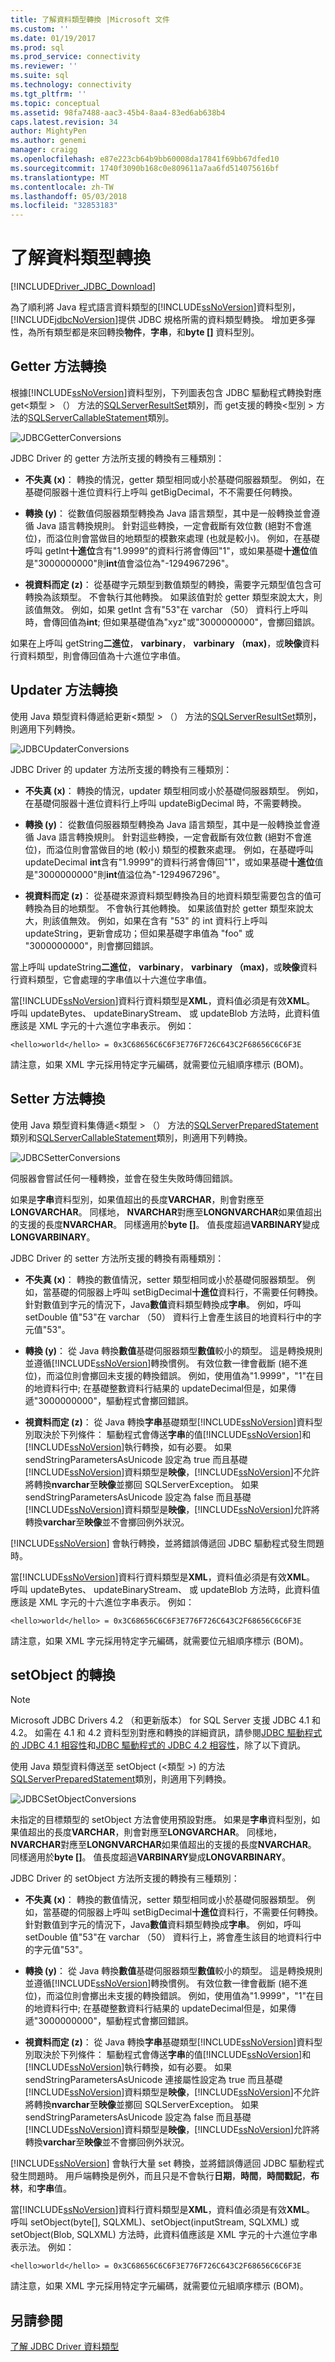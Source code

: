 ```yaml
---
title: 了解資料類型轉換 |Microsoft 文件
ms.custom: ''
ms.date: 01/19/2017
ms.prod: sql
ms.prod_service: connectivity
ms.reviewer: ''
ms.suite: sql
ms.technology: connectivity
ms.tgt_pltfrm: ''
ms.topic: conceptual
ms.assetid: 98fa7488-aac3-45b4-8aa4-83ed6ab638b4
caps.latest.revision: 34
author: MightyPen
ms.author: genemi
manager: craigg
ms.openlocfilehash: e87e223cb64b9bb60008da17841f69bb67dfed10
ms.sourcegitcommit: 1740f3090b168c0e809611a7aa6fd514075616bf
ms.translationtype: MT
ms.contentlocale: zh-TW
ms.lasthandoff: 05/03/2018
ms.locfileid: "32853183"
---
```

# <a name="understanding-data-type-conversions"></a>了解資料類型轉換
[!INCLUDE[Driver_JDBC_Download](../../includes/driver_jdbc_download.md)]

  為了順利將 Java 程式語言資料類型的[!INCLUDE[ssNoVersion](../../includes/ssnoversion_md.md)]資料型別，[!INCLUDE[jdbcNoVersion](../../includes/jdbcnoversion_md.md)]提供 JDBC 規格所需的資料類型轉換。 增加更多彈性，為所有類型都是來回轉換**物件**，**字串**，和**byte []** 資料型別。  
  
## <a name="getter-method-conversions"></a>Getter 方法轉換  
 根據[!INCLUDE[ssNoVersion](../../includes/ssnoversion_md.md)]資料型別，下列圖表包含 JDBC 驅動程式轉換對應 get\<類型 > （） 方法的[SQLServerResultSet](../../connect/jdbc/reference/sqlserverresultset-class.md)類別，而 get支援的轉換\<型別 > 方法的[SQLServerCallableStatement](../../connect/jdbc/reference/sqlservercallablestatement-class.md)類別。  
  
 ![JDBCGetterConversions](../../connect/jdbc/media/jdbcgetterconversions.gif "JDBCGetterConversions")  
  
 JDBC Driver 的 getter 方法所支援的轉換有三種類別：  
  
-   **不失真 (x)**： 轉換的情況，getter 類型相同或小於基礎伺服器類型。 例如，在基礎伺服器十進位資料行上呼叫 getBigDecimal，不不需要任何轉換。  
  
-   **轉換 (y)**： 從數值伺服器類型轉換為 Java 語言類型，其中是一般轉換並會遵循 Java 語言轉換規則。 針對這些轉換，一定會截斷有效位數 (絕對不會進位)，而溢位則會當做目的地類型的模數來處理 (也就是較小)。 例如，在基礎呼叫 getInt**十進位**含有"1.9999"的資料行將會傳回"1"，或如果基礎**十進位**值是"3000000000"則**int**值會溢位為"-1294967296"。  
  
-   **視資料而定 (z)**： 從基礎字元類型到數值類型的轉換，需要字元類型值包含可轉換為該類型。 不會執行其他轉換。 如果該值對於 getter 類型來說太大，則該值無效。 例如，如果 getInt 含有"53"在 varchar （50） 資料行上呼叫時，會傳回值為**int**; 但如果基礎值為"xyz"或"3000000000"，會擲回錯誤。  
  
 如果在上呼叫 getString**二進位**， **varbinary**， **varbinary （max)**，或**映像**資料行資料類型，則會傳回值為十六進位字串值。  
  
## <a name="updater-method-conversions"></a>Updater 方法轉換  
 使用 Java 類型資料傳遞給更新\<類型 > （） 方法的[SQLServerResultSet](../../connect/jdbc/reference/sqlserverresultset-class.md)類別，則適用下列轉換。  
  
 ![JDBCUpdaterConversions](../../connect/jdbc/media/jdbc_jdbcupdatterconversions.gif "JDBCUpdaterConversions")  
  
 JDBC Driver 的 updater 方法所支援的轉換有三種類別：  
  
-   **不失真 (x)**： 轉換的情況，updater 類型相同或小於基礎伺服器類型。 例如，在基礎伺服器十進位資料行上呼叫 updateBigDecimal 時，不需要轉換。  
  
-   **轉換 (y)**： 從數值伺服器類型轉換為 Java 語言類型，其中是一般轉換並會遵循 Java 語言轉換規則。 針對這些轉換，一定會截斷有效位數 (絕對不會進位)，而溢位則會當做目的地 (較小) 類型的模數來處理。 例如，在基礎呼叫 updateDecimal **int**含有"1.9999"的資料行將會傳回"1"，或如果基礎**十進位**值是"3000000000"則**int**值溢位為"-1294967296"。  
  
-   **視資料而定 (z)**： 從基礎來源資料類型轉換為目的地資料類型需要包含的值可轉換為目的地類型。 不會執行其他轉換。 如果該值對於 getter 類型來說太大，則該值無效。 例如，如果在含有 "53" 的 int 資料行上呼叫 updateString，更新會成功；但如果基礎字串值為 "foo" 或 "3000000000"，則會擲回錯誤。  
  
 當上呼叫 updateString**二進位**， **varbinary**， **varbinary （max)**，或**映像**資料行資料類型，它會處理的字串值以十六進位字串值。  
  
 當[!INCLUDE[ssNoVersion](../../includes/ssnoversion_md.md)]資料行資料類型是**XML**，資料值必須是有效**XML**。 呼叫 updateBytes、 updateBinaryStream、 或 updateBlob 方法時，此資料值應該是 XML 字元的十六進位字串表示。 例如：  
  
```  
<hello>world</hello> = 0x3C68656C6C6F3E776F726C643C2F68656C6C6F3E   
```  
  
 請注意，如果 XML 字元採用特定字元編碼，就需要位元組順序標示 (BOM)。  
  
## <a name="setter-method-conversions"></a>Setter 方法轉換  
 使用 Java 類型資料集傳遞\<類型 > （） 方法的[SQLServerPreparedStatement](../../connect/jdbc/reference/sqlserverpreparedstatement-class.md)類別和[SQLServerCallableStatement](../../connect/jdbc/reference/sqlservercallablestatement-class.md)類別，則適用下列轉換。  
  
 ![JDBCSetterConversions](../../connect/jdbc/media/jdbc_jdbcsetterconversions_v2.gif "JDBCSetterConversions")  
  
 伺服器會嘗試任何一種轉換，並會在發生失敗時傳回錯誤。  
  
 如果是**字串**資料型別，如果值超出的長度**VARCHAR**，則會對應至**LONGVARCHAR**。 同樣地， **NVARCHAR**對應至**LONGNVARCHAR**如果值超出的支援的長度**NVARCHAR**。 同樣適用於**byte []**。 值長度超過**VARBINARY**變成**LONGVARBINARY**。  
  
 JDBC Driver 的 setter 方法所支援的轉換有兩種類別：  
  
-   **不失真 (x)**： 轉換的數值情況，setter 類型相同或小於基礎伺服器類型。 例如，當基礎的伺服器上呼叫 setBigDecimal**十進位**資料行，不需要任何轉換。 針對數值到字元的情況下，Java**數值**資料類型轉換成**字串**。 例如，呼叫 setDouble 值"53"在 varchar （50） 資料行上會產生該目的地資料行中的字元值"53"。  
  
-   **轉換 (y)**： 從 Java 轉換**數值**基礎伺服器類型**數值**較小的類型。 這是轉換規則並遵循[!INCLUDE[ssNoVersion](../../includes/ssnoversion_md.md)]轉換慣例。 有效位數一律會截斷 (絕不進位)，而溢位則會擲回未支援的轉換錯誤。 例如，使用值為"1.9999"，"1"在目的地資料行中; 在基礎整數資料行結果的 updateDecimal但是，如果傳遞"3000000000"，驅動程式會擲回錯誤。  
  
-   **視資料而定 (z)**： 從 Java 轉換**字串**基礎類型[!INCLUDE[ssNoVersion](../../includes/ssnoversion_md.md)]資料型別取決於下列條件： 驅動程式會傳送**字串**的值[!INCLUDE[ssNoVersion](../../includes/ssnoversion_md.md)]和[!INCLUDE[ssNoVersion](../../includes/ssnoversion_md.md)]執行轉換，如有必要。 如果 sendStringParametersAsUnicode 設定為 true 而且基礎[!INCLUDE[ssNoVersion](../../includes/ssnoversion_md.md)]資料類型是**映像**，[!INCLUDE[ssNoVersion](../../includes/ssnoversion_md.md)]不允許將轉換**nvarchar**至**映像**並擲回 SQLServerException。 如果 sendStringParametersAsUnicode 設定為 false 而且基礎[!INCLUDE[ssNoVersion](../../includes/ssnoversion_md.md)]資料類型是**映像**，[!INCLUDE[ssNoVersion](../../includes/ssnoversion_md.md)]允許將轉換**varchar**至**映像**並不會擲回例外狀況。  
  
 [!INCLUDE[ssNoVersion](../../includes/ssnoversion_md.md)] 會執行轉換，並將錯誤傳遞回 JDBC 驅動程式發生問題時。  
  
 當[!INCLUDE[ssNoVersion](../../includes/ssnoversion_md.md)]資料行資料類型是**XML**，資料值必須是有效**XML**。 呼叫 updateBytes、 updateBinaryStream、 或 updateBlob 方法時，此資料值應該是 XML 字元的十六進位字串表示。 例如：  
  
```  
<hello>world</hello> = 0x3C68656C6C6F3E776F726C643C2F68656C6C6F3E   
```  
  
 請注意，如果 XML 字元採用特定字元編碼，就需要位元組順序標示 (BOM)。  
  
## <a name="conversions-on-setobject"></a>setObject 的轉換  
  
> [!NOTE]  
>  Microsoft JDBC Drivers 4.2 （和更新版本） for SQL Server 支援 JDBC 4.1 和 4.2。 如需在 4.1 和 4.2 資料型別對應和轉換的詳細資訊，請參閱[JDBC 驅動程式的 JDBC 4.1 相容性](../../connect/jdbc/jdbc-4-1-compliance-for-the-jdbc-driver.md)和[JDBC 驅動程式的 JDBC 4.2 相容性](../../connect/jdbc/jdbc-4-2-compliance-for-the-jdbc-driver.md)，除了以下資訊。  
  
 使用 Java 類型資料傳送至 setObject (\<類型 >) 的方法[SQLServerPreparedStatement](../../connect/jdbc/reference/sqlserverpreparedstatement-class.md)類別，則適用下列轉換。  
  
 ![JDBCSetObjectConversions](../../connect/jdbc/media/jdbc_jdbcsetobjectconversions.gif "JDBCSetObjectConversions")  
  
 未指定的目標類型的 setObject 方法會使用預設對應。 如果是**字串**資料型別，如果值超出的長度**VARCHAR**，則會對應至**LONGVARCHAR**。 同樣地， **NVARCHAR**對應至**LONGNVARCHAR**如果值超出的支援的長度**NVARCHAR**。 同樣適用於**byte []**。 值長度超過**VARBINARY**變成**LONGVARBINARY**。  
  
 JDBC Driver 的 setObject 方法所支援的轉換有三種類別：  
  
-   **不失真 (x)**： 轉換的數值情況，setter 類型相同或小於基礎伺服器類型。 例如，當基礎的伺服器上呼叫 setBigDecimal**十進位**資料行，不需要任何轉換。 針對數值到字元的情況下，Java**數值**資料類型轉換成**字串**。 例如，呼叫 setDouble 值"53"在 varchar （50） 資料行上，將會產生該目的地資料行中的字元值"53"。  
  
-   **轉換 (y)**： 從 Java 轉換**數值**基礎伺服器類型**數值**較小的類型。 這是轉換規則並遵循[!INCLUDE[ssNoVersion](../../includes/ssnoversion_md.md)]轉換慣例。 有效位數一律會截斷 (絕不進位)，而溢位則會擲出未支援的轉換錯誤。 例如，使用值為"1.9999"，"1"在目的地資料行中; 在基礎整數資料行結果的 updateDecimal但是，如果傳遞"3000000000"，驅動程式會擲回錯誤。  
  
-   **視資料而定 (z)**： 從 Java 轉換**字串**基礎類型[!INCLUDE[ssNoVersion](../../includes/ssnoversion_md.md)]資料型別取決於下列條件： 驅動程式會傳送**字串**的值[!INCLUDE[ssNoVersion](../../includes/ssnoversion_md.md)]和[!INCLUDE[ssNoVersion](../../includes/ssnoversion_md.md)]執行轉換，如有必要。 如果 sendStringParametersAsUnicode 連接屬性設定為 true 而且基礎[!INCLUDE[ssNoVersion](../../includes/ssnoversion_md.md)]資料類型是**映像**，[!INCLUDE[ssNoVersion](../../includes/ssnoversion_md.md)]不允許將轉換**nvarchar**至**映像**並擲回 SQLServerException。 如果 sendStringParametersAsUnicode 設定為 false 而且基礎[!INCLUDE[ssNoVersion](../../includes/ssnoversion_md.md)]資料類型是**映像**，[!INCLUDE[ssNoVersion](../../includes/ssnoversion_md.md)]允許將轉換**varchar**至**映像**並不會擲回例外狀況。  
  
 [!INCLUDE[ssNoVersion](../../includes/ssnoversion_md.md)] 會執行大量 set 轉換，並將錯誤傳遞回 JDBC 驅動程式發生問題時。 用戶端轉換是例外，而且只是不會執行**日期**，**時間**，**時間戳記**，**布林**，和**字串**值。  
  
 當[!INCLUDE[ssNoVersion](../../includes/ssnoversion_md.md)]資料行資料類型是**XML**，資料值必須是有效**XML**。 呼叫 setObject(byte[], SQLXML)、setObject(inputStream, SQLXML) 或 setObject(Blob, SQLXML) 方法時，此資料值應該是 XML 字元的十六進位字串表示法。 例如：  
  
```  
<hello>world</hello> = 0x3C68656C6C6F3E776F726C643C2F68656C6C6F3E   
```  
  
 請注意，如果 XML 字元採用特定字元編碼，就需要位元組順序標示 (BOM)。  
  
## <a name="see-also"></a>另請參閱  
 [了解 JDBC Driver 資料類型](../../connect/jdbc/understanding-the-jdbc-driver-data-types.md)  
  
  
